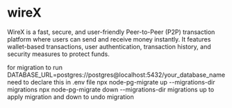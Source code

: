 # wireX
WireX is a fast, secure, and user-friendly Peer-to-Peer (P2P) transaction platform where users can send and receive money instantly. It features wallet-based transactions, user authentication, transaction history, and security measures to protect funds.

for migration to run 
DATABASE_URL=postgres://postgres@localhost:5432/your_database_name need to declare this in .env file 
npx node-pg-migrate up --migrations-dir migrations
npx node-pg-migrate down --migrations-dir migrations 
up to apply migration and down to undo migration


